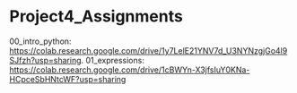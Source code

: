 # Project4_Assignments

00_intro_python: https://colab.research.google.com/drive/1y7LelE21YNV7d_U3NYNzgjGo4l9SJfzh?usp=sharing.
01_expressions: https://colab.research.google.com/drive/1cBWYn-X3jfsIuY0KNa-HCpceSbHNtcWF?usp=sharing
